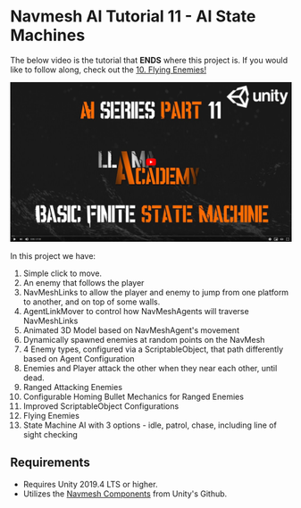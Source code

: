 # Navmesh AI Tutorial 11 - AI State Machines
The below video is the tutorial that **ENDS** where this project is. If you would like to follow along, check out the [10. Flying Enemies!](https://github.com/llamacademy/ai-series-part-10) 

[![Youtube Tutorial](./Video%20Screenshot.png)](https://youtu.be/3hXkdARwREo&ref=github)

In this project we have:
1. Simple click to move.
2. An enemy that follows the player
3. NavMeshLinks to allow the player and enemy to jump from one platform to another, and on top of some walls.
4. AgentLinkMover to control how NavMeshAgents will traverse NavMeshLinks
5. Animated 3D Model based on NavMeshAgent's movement
6. Dynamically spawned enemies at random points on the NavMesh
7. 4 Enemy types, configured via a ScriptableObject, that path differently based on Agent Configuration
8. Enemies and Player attack the other when they near each other, until dead.
9. Ranged Attacking Enemies
10. Configurable Homing Bullet Mechanics for Ranged Enemies
11. Improved ScriptableObject Configurations
12. Flying Enemies
13. State Machine AI with 3 options - idle, patrol, chase, including line of sight checking

## Requirements
* Requires Unity 2019.4 LTS or higher. 
* Utilizes the [Navmesh Components](https://github.com/Unity-Technologies/NavMeshComponents) from Unity's Github.
